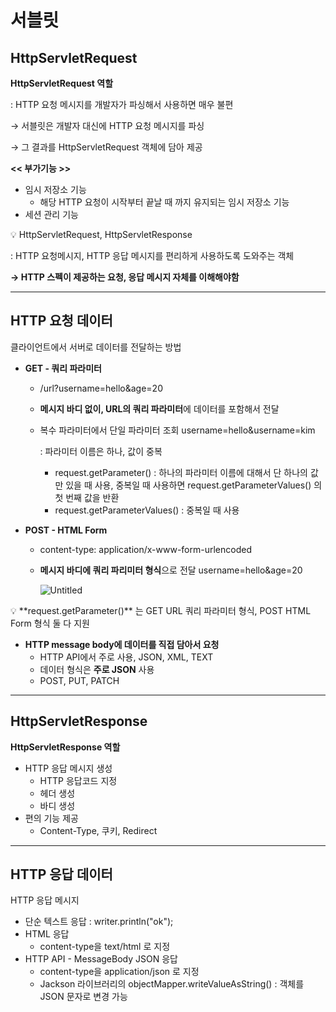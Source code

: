 # 서블릿

## HttpServletRequest

**HttpServletRequest 역할**

: HTTP 요청 메시지를 개발자가 파싱해서 사용하면 매우 불편

→ 서블릿은 개발자 대신에 HTTP 요청 메시지를 파싱

→ 그 결과를 HttpServletRequest 객체에 담아 제공

**<< 부가기능 >>**

- 임시 저장소 기능
    - 해당 HTTP 요청이 시작부터 끝날 때 까지 유지되는 임시 저장소 기능
- 세션 관리 기능

<aside>
💡 HttpServletRequest, HttpServletResponse

: HTTP 요청메시지, HTTP 응답 메시지를 편리하게 사용하도록 도와주는 객체 

**→ HTTP 스펙이 제공하는 요청, 응답 메시지 자체를 이해해야함**

</aside>

---

## HTTP 요청 데이터

클라이언트에서 서버로 데이터를 전달하는 방법

- **GET - 쿼리 파라미터**
    - /url?username=hello&age=20
    - **메시지 바디 없이, URL의 쿼리 파라미터**에 데이터를 포함해서 전달
    - 복수 파라미터에서 단일 파라미터 조회
    username=hello&username=kim
        
        : 파라미터 이름은 하나, 값이 중복
        
        - request.getParameter() : 하나의 파라미터 이름에 대해서 단 하나의 값만 있을 때 사용, 중복일 때 사용하면 request.getParameterValues() 의 첫 번째 값을 반환
        - request.getParameterValues() : 중복일 때 사용
        
- **POST - HTML Form**
    - content-type: application/x-www-form-urlencoded
    - **메시지 바디에 쿼리 파리미터 형식**으로 전달 username=hello&age=20
        
        ![Untitled](https://github.com/LAB-2023/LAB_study/assets/125250173/fe051d3e-f5ee-43c7-b8bc-0d21558b1da6)
        

<aside>
💡 **request.getParameter()** 는 GET URL 쿼리 파라미터 형식, POST HTML Form 형식 둘 다 지원

</aside>

- **HTTP message body에 데이터를 직접 담아서 요청**
    - HTTP API에서 주로 사용, JSON, XML, TEXT
    - 데이터 형식은 **주로 JSON** 사용
    - POST, PUT, PATCH

---

## HttpServletResponse

**HttpServletResponse 역할**

- HTTP 응답 메시지 생성
    - HTTP 응답코드 지정
    - 헤더 생성
    - 바디 생성
- 편의 기능 제공
    - Content-Type, 쿠키, Redirect

---

## HTTP 응답 데이터

HTTP 응답 메시지

- 단순 텍스트 응답
: writer.println("ok");
- HTML 응답
    - content-type을 text/html 로 지정
- HTTP API - MessageBody JSON 응답
    - content-type을 application/json 로 지정
    - Jackson 라이브러리의 objectMapper.writeValueAsString() : 객체를 JSON 문자로 변경 가능